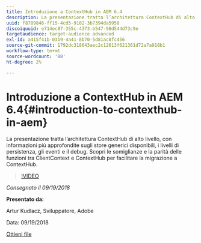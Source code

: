 ```yaml
---
title: Introduzione a ContextHub in AEM 6.4
description: La presentazione tratta l’architettura ContextHub di alto livello, con informazioni più approfondite sugli store generici disponibili, i livelli di persistenza, gli eventi e il debug. Scopri le somiglianze e la parità delle funzioni tra ClientContext e ContextHub per facilitare la migrazione a ContextHub.
uuid: f8789846-ff15-4cd5-9102-3b7394da5958
discoiquuid: e714ec87-355c-4373-b547-98d544d73c9e
targetaudience: target-audience advanced
exl-id: a415f41b-03b9-4a41-8b70-5d81ac8fc456
source-git-commit: 1792dc318643aec2c12613f621361d72a7a918b1
workflow-type: tm+mt
source-wordcount: '88'
ht-degree: 2%

---
```


# Introduzione a ContextHub in AEM 6.4{#introduction-to-contexthub-in-aem}

La presentazione tratta l’architettura ContextHub di alto livello, con informazioni più approfondite sugli store generici disponibili, i livelli di persistenza, gli eventi e il debug. Scopri le somiglianze e la parità delle funzioni tra ClientContext e ContextHub per facilitare la migrazione a ContextHub.

>[!VIDEO](https://video.tv.adobe.com/v/23839/?quality=9)

*Consegnato il 09/19/2018*

**Presentato da:**

Artur Kudlacz, Sviluppatore, Adobe

Data: 09/19/2018

[Ottieni file](assets/gems-session-introduction-to-contexthub-in-aem-64.pdf)

<!--
[Get back to the Overview](https://helpx.adobe.com/experience-manager/kt/eseminars/gems/aem-index.html)
-->
